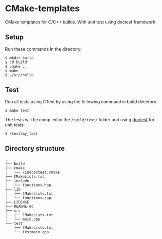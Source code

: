 # CMake-templates
CMake templates for C/C++ builds.
With unit test using doctest framework.

## Setup
Run these commands in the directory:
```
$ mkdir build
$ cd build
$ cmake ..
$ make
$ ./src/hello
```

## Test
Run all tests using CTest by using the following command in build directory:

    $ make test

The tests will be compiled in the `/build/test/` folder and using [doctest](https://github.com/doctest/doctest) for unit tests:

    $ /test/my_test

## Directory structure
```
.
├── build
├── cmake
│   └── Finddoctest.cmake
├── CMakeLists.txt
├── include
│   └── functions.hpp
├── lib
│   ├── CMakeLists.txt
│   └── functions.cpp
├── LICENSE
├── README.md
├── src
│   ├── CMakeLists.txt
│   └── main.cpp
└── test
    ├── CMakeLists.txt
    └── testmain.cpp
```

